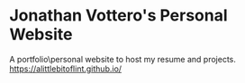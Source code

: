 # Jonathan Vottero's Personal Website
A portfolio\personal website to host my resume and projects.
https://alittlebitoflint.github.io/